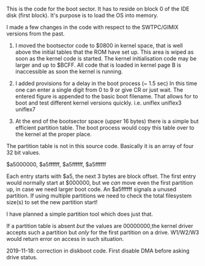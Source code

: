 This is the code for the boot sector. It has to reside on block 0 of the IDE disk (first block).
It's purpose is to load the OS into memory.

I made a few changes in the code with respect to the SWTPC/GIMIX versions from the past. 

1)   I moved the bootsector code to $0800 in kernel space, that is well above the initial tables that the ROM
     have set up. This area is wiped as soon as the kernel code is started. The kernel initialisation code may be
     larger and up to $BCFF. All code that is loaded in kernel page B is inaccessible as soon the kernel is running.
     
2)   I added provisions for a delay in the boot process (~ 1.5 sec) In this time one can enter a single digit from 0 to 9
     or give CR or just wait. The entered figure is appended to the basic boot filename. That allows for to boot
     and test different kernel versions quickly. i.e.  uniflex uniflex3 uniflex7
     
3)   At the end of the bootsector space (upper 16 bytes) there is a simple but efficient partition table.
     The boot process would copy this table over to the kernel at the proper place.
     
The partition table is not in this source code. Basically it is an array of four 32 bit values.

$a5000000, $a5ffffff, $a5ffffff, $a5ffffff

Each entry starts with $a5, the next 3 bytes are block offset. The first entry would normally start at $000000, but
we _can_ move even the first partition up, in case we need larger boot code. An $a5ffffff signals a unused partition.
If using multiple partitions we need to check the total filesystem size(s) to set the new partition start!

I have planned a simple partition tool which does just that. 

If a partition table is absent _but_ the values are 00000000,the kernel driver accepts such a partition but 
_only_ for the first partition on a drive. W1/W2/W3 would return error on access in such situation.


2019-11-18: correction in diskboot code. First disable DMA before asking drive status.
